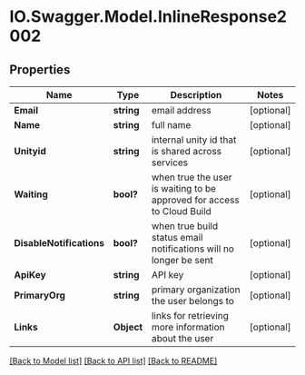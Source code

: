 # IO.Swagger.Model.InlineResponse2002
## Properties

Name | Type | Description | Notes
------------ | ------------- | ------------- | -------------
**Email** | **string** | email address | [optional] 
**Name** | **string** | full name | [optional] 
**Unityid** | **string** | internal unity id that is shared across services | [optional] 
**Waiting** | **bool?** | when true the user is waiting to be approved for access to Cloud Build | [optional] 
**DisableNotifications** | **bool?** | when true build status email notifications will no longer be sent | [optional] 
**ApiKey** | **string** | API key | [optional] 
**PrimaryOrg** | **string** | primary organization the user belongs to | [optional] 
**Links** | **Object** | links for retrieving more information about the user | [optional] 

[[Back to Model list]](../README.md#documentation-for-models) [[Back to API list]](../README.md#documentation-for-api-endpoints) [[Back to README]](../README.md)

